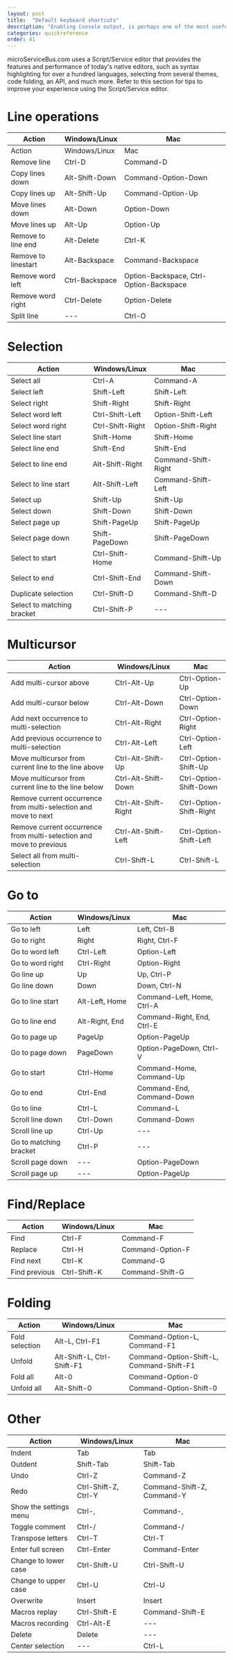 ```yaml
---
layout: post
title:  "Default keyboard shortcuts"
description: "Enabling Console output, is perhaps one of the most useful means to get insight into the processes running on your device. Learn more about how to enable Console output in the portal, and how to control the debug logging from the Node."
categories: quickreference
order: 41
---
```

microServiceBus.com uses a Script/Service editor that provides the features and performance of today's native editors, such as syntax highlighting for over a hundred languages, selecting from several themes, code folding, an API, and much more. Refer to this section for tips to improve your experience using the Script/Service editor.

# Line operations
| Action        | Windows/Linux | Mac |
| -------------- |-------------|-------------|
Action | Windows/Linux | Mac
Remove line | Ctrl-D | Command-D
Copy lines down | Alt-Shift-Down | Command-Option-Down
Copy lines up | Alt-Shift-Up | Command-Option-Up
Move lines down | Alt-Down | Option-Down
Move lines up | Alt-Up | Option-Up
Remove to line end | Alt-Delete | Ctrl-K
Remove to linestart | Alt-Backspace | Command-Backspace
Remove word left | Ctrl-Backspace | Option-Backspace, Ctrl-Option-Backspace
Remove word right | Ctrl-Delete | Option-Delete
Split line | --- | Ctrl-O

# Selection
| Action        | Windows/Linux | Mac |
| -------------- |-------------|-------------|
Select all | Ctrl-A | Command-A
Select left | Shift-Left | Shift-Left
Select right | Shift-Right | Shift-Right
Select word left | Ctrl-Shift-Left | Option-Shift-Left
Select word right | Ctrl-Shift-Right | Option-Shift-Right
Select line start | Shift-Home | Shift-Home
Select line end | Shift-End | Shift-End
Select to line end | Alt-Shift-Right | Command-Shift-Right
Select to line start | Alt-Shift-Left | Command-Shift-Left
Select up | Shift-Up | Shift-Up
Select down | Shift-Down | Shift-Down
Select page up | Shift-PageUp | Shift-PageUp
Select page down | Shift-PageDown | Shift-PageDown
Select to start | Ctrl-Shift-Home | Command-Shift-Up
Select to end | Ctrl-Shift-End | Command-Shift-Down
Duplicate selection | Ctrl-Shift-D | Command-Shift-D
Select to matching bracket | Ctrl-Shift-P | ---

# Multicursor
| Action        | Windows/Linux | Mac |
| -------------- |-------------|-------------|
Add multi-cursor above | Ctrl-Alt-Up | Ctrl-Option-Up
Add multi-cursor below | Ctrl-Alt-Down | Ctrl-Option-Down
Add next occurrence to multi-selection | Ctrl-Alt-Right | Ctrl-Option-Right
Add previous occurrence to multi-selection | Ctrl-Alt-Left | Ctrl-Option-Left
Move multicursor from current line to the line above | Ctrl-Alt-Shift-Up | Ctrl-Option-Shift-Up
Move multicursor from current line to the line below | Ctrl-Alt-Shift-Down | Ctrl-Option-Shift-Down
Remove current occurrence from multi-selection and move to next | Ctrl-Alt-Shift-Right | Ctrl-Option-Shift-Right
Remove current occurrence from multi-selection and move to previous | Ctrl-Alt-Shift-Left | Ctrl-Option-Shift-Left
Select all from multi-selection | Ctrl-Shift-L | Ctrl-Shift-L

# Go to
| Action        | Windows/Linux | Mac |
| -------------- |-------------|-------------|
Go to left | Left | Left, Ctrl-B
Go to right | Right | Right, Ctrl-F
Go to word left | Ctrl-Left | Option-Left
Go to word right | Ctrl-Right | Option-Right
Go line up | Up | Up, Ctrl-P
Go line down | Down | Down, Ctrl-N
Go to line start | Alt-Left, Home | Command-Left, Home, Ctrl-A
Go to line end | Alt-Right, End | Command-Right, End, Ctrl-E
Go to page up | PageUp | Option-PageUp
Go to page down | PageDown | Option-PageDown, Ctrl-V
Go to start | Ctrl-Home | Command-Home, Command-Up
Go to end | Ctrl-End | Command-End, Command-Down
Go to line | Ctrl-L | Command-L
Scroll line down | Ctrl-Down | Command-Down
Scroll line up | Ctrl-Up | ---
Go to matching bracket | Ctrl-P | ---
Scroll page down | --- | Option-PageDown
Scroll page up | --- | Option-PageUp

# Find/Replace
| Action        | Windows/Linux | Mac |
| -------------- |-------------|-------------|
Find | Ctrl-F | Command-F
Replace | Ctrl-H | Command-Option-F
Find next | Ctrl-K | Command-G
Find previous | Ctrl-Shift-K | Command-Shift-G

# Folding
| Action        | Windows/Linux | Mac |
| -------------- |-------------|-------------|
Fold selection | Alt-L, Ctrl-F1 | Command-Option-L, Command-F1
Unfold | Alt-Shift-L, Ctrl-Shift-F1 | Command-Option-Shift-L, Command-Shift-F1
Fold all | Alt-0 | Command-Option-0
Unfold all | Alt-Shift-0 | Command-Option-Shift-0

# Other
| Action        | Windows/Linux | Mac |
| -------------- |-------------|-------------|
Indent | Tab | Tab
Outdent | Shift-Tab | Shift-Tab
Undo | Ctrl-Z | Command-Z
Redo | Ctrl-Shift-Z, Ctrl-Y | Command-Shift-Z, Command-Y
Show the settings menu | Ctrl-, | Command-,
Toggle comment | Ctrl-/ | Command-/
Transpose letters | Ctrl-T | Ctrl-T
Enter full screen | Ctrl-Enter | Command-Enter
Change to lower case | Ctrl-Shift-U | Ctrl-Shift-U
Change to upper case | Ctrl-U | Ctrl-U
Overwrite | Insert | Insert
Macros replay | Ctrl-Shift-E | Command-Shift-E
Macros recording | Ctrl-Alt-E | ---
Delete | Delete | ---
Center selection | --- | Ctrl-L